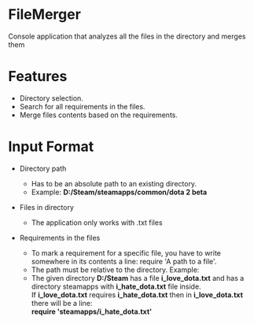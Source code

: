 # FileMerger
Console application that analyzes all the files in the directory and merges them

# Features
* Directory selection.
* Search for all requirements in the files.
* Merge files contents based on the requirements.

# Input Format
* Directory path
  * Has to be an absolute path to an existing directory.
  * Example: **D:/Steam/steamapps/common/dota 2 beta**
* Files in directory
  * The application only works with .txt files


* Requirements in the files
  * To mark a requirement for a specific file, you have to write somewhere in its contents a line: require 'A path to a file'.
  * The path must be relative to the directory. Example:
  * The given directory **D:/Steam** has a file **i_love_dota.txt**
and has a directory steamapps with **i_hate_dota.txt** file inside.
\
If **i_love_dota.txt** requires **i_hate_dota.txt** 
then in **i_love_dota.txt** there will be a line:
\
**require 'steamapps/i_hate_dota.txt'**
